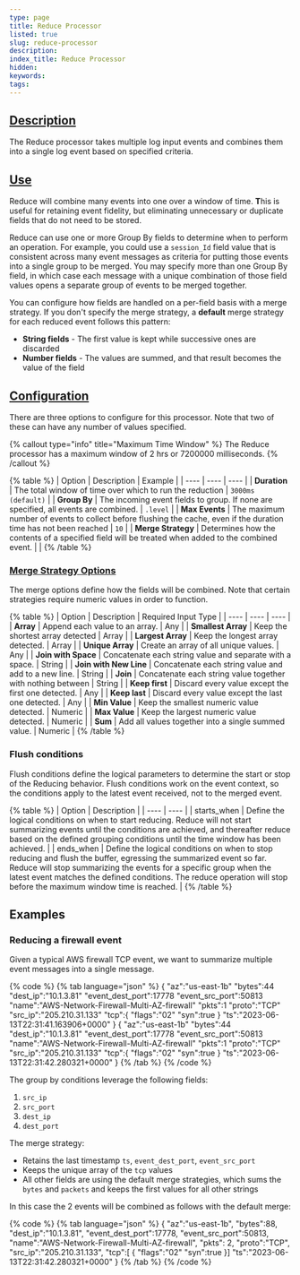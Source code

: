 ```yaml
---
type: page
title: Reduce Processor
listed: true
slug: reduce-processor
description: 
index_title: Reduce Processor
hidden: 
keywords: 
tags: 
---
```


## [Description](https://docs.mezmo.com/docs/reduce-pipeline-processor#description)

The Reduce processor takes multiple log input events and combines them into a single log event based on specified criteria.

## [Use](https://docs.mezmo.com/docs/reduce-pipeline-processor#use)

Reduce will combine many events into one over a window of time. **T**his is useful for retaining event fidelity, but eliminating unnecessary or duplicate fields that do not need to be stored.

Reduce can use one or more Group By fields to determine when to perform an operation. For example, you could use a `session_Id`  field value that is consistent across many event messages as criteria for putting those events into a single group to be merged. You may specify more than one Group By field, in which case each message with a unique combination of those field values opens a separate group of events to be merged together.

You can configure how fields are handled on a per-field basis with a merge strategy. If you don't specify the merge strategy, a **default** merge strategy for each reduced event follows this pattern:

- **String fields** - The first value is kept while successive ones are discarded
- **Number fields** - The values are summed, and that result becomes the value of the field

## [Configuration](https://docs.mezmo.com/docs/reduce-pipeline-processor#configuration)

There are three options to configure for this processor. Note that two of these can have any number of values specified.

{% callout type="info" title="Maximum Time Window" %}
The Reduce processor has a maximum window of 2 hrs or 7200000 milliseconds.
{% /callout %}

{% table %}
| Option | Description | Example | 
| ---- | ---- | ---- | 
| **Duration** | The total window of time over which to run the reduction | `3000ms (default)` | 
| **Group By** | The incoming event fields to group. If none are specified, all events are combined. | `.level` | 
| **Max Events** | The maximum number of events to collect before flushing the cache, even if the duration time has not been reached | `10` | 
| **Merge Strategy** | Determines how the contents of a specified field will be treated when added to the combined event. |  | 
{% /table %}

### [Merge Strategy Options](https://docs.mezmo.com/docs/reduce-pipeline-processor#merge-options)

The merge options define how the fields will be combined. Note that certain strategies require numeric values in order to function.

{% table %}
| Option | Description | Required Input Type | 
| ---- | ---- | ---- | 
| **Array** | Append each value to an array. | Any | 
| **Smallest Array** | Keep the shortest array detected | Array | 
| **Largest Array** | Keep the longest array detected. | Array | 
| **Unique Array** | Create an array of all unique values. | Any | 
| **Join with Space** | Concatenate each string value and separate with a space. | String | 
| **Join with New Line** | Concatenate each string value and add to a new line. | String | 
| **Join** | Concatenate each string value together with nothing between | String | 
| **Keep first** | Discard every value except the first one detected. | Any | 
| **Keep last** | Discard every value except the last one detected. | Any | 
| **Min Value** | Keep the smallest numeric value detected. | Numeric | 
| **Max Value** | Keep the largest numeric value detected. | Numeric | 
| **Sum** | Add all values together into a single summed value. | Numeric | 
{% /table %}

### Flush conditions

Flush conditions define the logical parameters to determine the start or stop of the Reducing behavior. Flush conditions work on the event context, so the conditions apply to the latest event received, not to the merged event.

{% table %}
| Option | Description | 
| ---- | ---- | 
| starts_when | Define the logical conditions on when to start reducing. Reduce will not start summarizing events until the conditions are achieved, and thereafter reduce based on the defined grouping conditions until the time window has been achieved. | 
| ends_when | Define the logical conditions on when to stop reducing and flush the buffer, egressing the summarized event so far. Reduce will stop summarizing the events for a specific group when the latest event matches the defined conditions. The reduce operation will stop before the maximum window time is reached. | 
{% /table %}

## Examples

### Reducing a firewall event

Given a typical AWS firewall TCP event, we want to summarize multiple event messages into a single message.

{% code %}
{% tab language="json" %}
{
  "az":"us-east-1b"
  "bytes":44
  "dest_ip":"10.1.3.81"
  "event_dest_port":17778
  "event_src_port":50813
  "name":"AWS-Network-Firewall-Multi-AZ-firewall"
  "pkts":1
  "proto":"TCP"
  "src_ip":"205.210.31.133"
  "tcp":{
  "flags":"02"
  "syn":true
 }
 "ts":"2023-06-13T22:31:41.163906+0000"
}
{
  "az":"us-east-1b"
  "bytes":44
  "dest_ip":"10.1.3.81"
  "event_dest_port":17778
  "event_src_port":50813
  "name":"AWS-Network-Firewall-Multi-AZ-firewall"
  "pkts":1
  "proto":"TCP"
  "src_ip":"205.210.31.133"
  "tcp":{
   "flags":"02"
   "syn":true
  }
 "ts":"2023-06-13T22:31:42.280321+0000"
}
{% /tab %}
{% /code %}

The group by conditions leverage the following fields:

1. `src_ip`
2. `src_port`
3. `dest_ip`
4. `dest_port`

The merge strategy:

- Retains the last timestamp `ts`, `event_dest_port`, `event_src_port`
- Keeps the unique array of the `tcp` values
- All other fields are using the default merge strategies, which sums the `bytes` and `packets`  and keeps the first values for all other strings

In this case the 2 events will be combined as follows with the default merge:

{% code %}
{% tab language="json" %}
{
  "az":"us-east-1b",
  "bytes":88,
  "dest_ip":"10.1.3.81",
  "event_dest_port":17778,
  "event_src_port":50813,
  "name":"AWS-Network-Firewall-Multi-AZ-firewall",
  "pkts": 2,
  "proto":"TCP",
  "src_ip":"205.210.31.133",
  "tcp":[
   {
    "flags":"02"
    "syn":true
   }]
 "ts":"2023-06-13T22:31:42.280321+0000"
}
{% /tab %}
{% /code %}